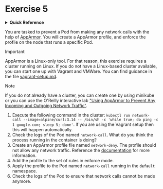 # Exercise 5

<details>
<summary><b>Quick Reference</b></summary>
<p>

* Namespace: `default`<br>
* Documentation: [Restrict a Container's Access to Resources with AppArmor](https://kubernetes.io/docs/tutorials/security/apparmor/)

</p>
</details>

You are tasked to prevent a Pod from making any network calls with the help of [AppArmor](https://apparmor.net/). You will create a AppArmor profile, and enforce the profile on the node that runs a specific Pod.

> [!IMPORTANT]
> AppArmor is a Linux-only tool. For that reason, this exercise requires a cluster running on Linux. If you do not have a Linux-based cluster available, you can start one up with Vagrant and VMWare. You can find guidance in the file [vagrant-setup.md](../common/vagrant-setup.md).

> [!NOTE]
> If you do not already have a cluster, you can create one by using minikube or you can use the O'Reilly interactive lab ["Using AppArmor to Prevent Any Incoming and Outgoing Network Traffic"](https://learning.oreilly.com/scenarios/using-apparmor-to/9781098149819/).

1. Execute the following command in the cluster: `kubectl run network-call --image=alpine/curl:3.14 -- /bin/sh -c 'while true; do ping -c 1 google.com; sleep 5; done'`. If you are using the Vagrant setup then this will happen automatically.
2. Check the logs of the Pod named `network-call`. What do you think the process running in the container is doing?
3. Create an AppArmor profile file named `network-deny`. The profile should not allow any network traffic. Reference the [documentation](https://gitlab.com/apparmor/apparmor/-/wikis/QuickProfileLanguage) for more information.
4. Add the profile to the set of rules in enforce mode.
5. Apply the profile to the Pod named `network-call` running in the `default` namespace.
6. Check the logs of the Pod to ensure that network calls cannot be made anymore.